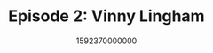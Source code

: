 ---
templateKey: podcast-episode
public: true
url: podcast/episode-2-vinny-lingham
title: " Episode 2: Vinny Lingham "
description:  In our second episode, we go down the rabbit hole with Vinny Lingham, South African entrepreneur and Co-founder & CEO of Civic Technologies, a company at the forefront of the digital identity revolution. He discusses his thoughts on data privacy, why we need decentralized systems to protect our identity, whether crypto can displace the dollar, and what lies ahead for entrepreneurs in the new normal. 
date: 1592370000000
featuredimage: /img/podcast/EpisodeHeader_VLingham_Website.jpg
socialimage: https://www.orchid.com/img/podcast/EpisodeHeader_VLingham.png
platformurls:
 - https://podcasts.apple.com/us/podcast/digital-identity-and-the-new-normal-with-vinny-lingham/id1516705670?i=1000478377218
 - https://open.spotify.com/episode/0cowoW7a23n99v5TdYZvdO
 - https://www.stitcher.com/show/follow-the-white-rabbit/episode/digital-identity-and-the-new-normal-with-vinny-lingham-71261422
 - https://www.deezer.com/us/episode/173390602
 - https://www.podbean.com/media/share/dir-y9pyu-ad639f7
 - https://tunein.com/podcasts/Technology-Podcasts/Follow-the-White-Rabbit-p1330281/?topicId=147203106
---
